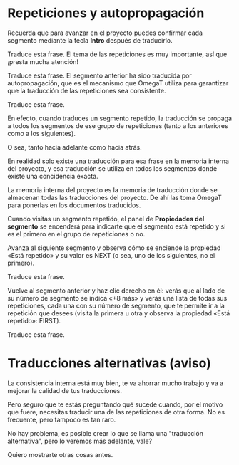 # Repeticiones y autopropagación

Recuerda que para avanzar en el proyecto puedes confirmar cada segmento mediante la tecla **Intro** después de traducirlo.

Traduce esta frase. El tema de las repeticiones es muy importante, así que ¡presta mucha atención!

Traduce esta frase. El segmento anterior ha sido traducida por autopropagación, que es el mecanismo que OmegaT utiliza para garantizar que la traducción de las repeticiones sea consistente.

Traduce esta frase.

En efecto, cuando traduces un segmento repetido, la traducción se propaga a todos los segmentos de ese grupo de repeticiones (tanto a los anteriores como a los siguientes).

 O sea, tanto hacia adelante como hacia atrás.

En realidad solo existe una traducción para esa frase en la memoria interna del proyecto, y esa traducción se utiliza en todos los segmentos donde existe una concidencia exacta.

La memoria interna del proyecto es la memoria de traducción donde se almacenan todas las traducciones del proyecto. De ahí las toma OmegaT para ponerlas en los documentos traducidos.

Cuando visitas un segmento repetido, el panel de **Propiedades del segmento** se encenderá para indicarte que el segmento está repetido y si es el primero en el grupo de repeticiones o no.

Avanza al siguiente segmento y observa cómo se enciende la propiedad «Está repetido» y su valor es NEXT (o sea, uno de los siguientes, no el primero).

Traduce esta frase.

Vuelve al segmento anterior y haz clic derecho en él: verás que al lado de su número de segmento se indica «+8 más» y verás una lista de todas sus repeticiones, cada una con su número de segmento, que te permite ir a la repetición que desees (visita la primera u otra y observa la propiedad «Está repetido»: FIRST).

Traduce esta frase.

# Traducciones alternativas (aviso)

La consistencia interna está muy bien, te va ahorrar mucho trabajo y va a mejorar la calidad de tus traducciones.

Pero seguro que te estás preguntando qué sucede cuando, por el motivo que fuere, necesitas traducir una de las repeticiones de otra forma. No es frecuente, pero tampoco es tan raro.

No hay problema, es posible crear lo que se llama una "traducción alternativa", pero lo veremos más adelante, vale?

Quiero mostrarte otras cosas antes.
